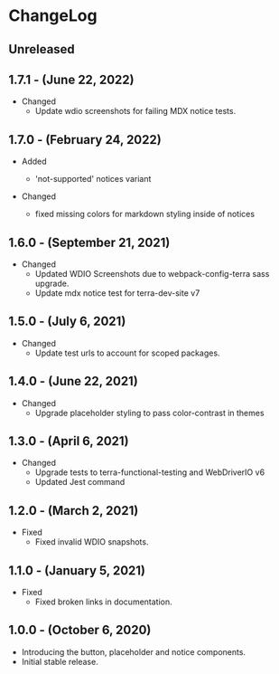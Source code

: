 # ChangeLog

## Unreleased

## 1.7.1 - (June 22, 2022)

* Changed
  * Update wdio screenshots for failing MDX notice tests.

## 1.7.0 - (February 24, 2022)

* Added
  * 'not-supported' notices variant

* Changed
  * fixed missing colors for markdown styling inside of notices

## 1.6.0 - (September 21, 2021)

* Changed
  * Updated WDIO Screenshots due to webpack-config-terra sass upgrade.
  * Update mdx notice test for terra-dev-site v7

## 1.5.0 - (July 6, 2021)

* Changed
  * Update test urls to account for scoped packages.

## 1.4.0 - (June 22, 2021)

* Changed
  * Upgrade placeholder styling to pass color-contrast in themes

## 1.3.0 - (April 6, 2021)

* Changed
  * Upgrade tests to terra-functional-testing and WebDriverIO v6
  * Updated Jest command

## 1.2.0 - (March 2, 2021)

* Fixed
  * Fixed invalid WDIO snapshots.

## 1.1.0 - (January 5, 2021)

* Fixed
  * Fixed broken links in documentation.

## 1.0.0 - (October 6, 2020)

* Introducing the button, placeholder and notice components.
* Initial stable release.
